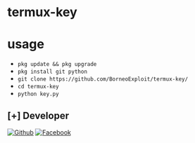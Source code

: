 # termux-key
# usage
* ```pkg update && pkg upgrade```
* ```pkg install git python```
* ```git clone https://github.com/BorneoExploit/termux-key/```
* ```cd termux-key```
* ```python key.py```

## [+] Developer
[![Github](https://img.shields.io/badge/Github-BorneoExploit-green?style=for-the-badge&logo=github)](https://github.com/BorneoExploit)
[![Facebook](https://img.shields.io/badge/Facebook-AriefDev-green?style=for-the-badge&logo=facebook)](
=https://facebook.com/profile.php?id=100073229015986) 
